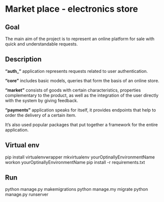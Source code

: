 # Market place - electronics store

## Goal
The main aim of the project is to represent an online platform for sale with quick and understandable requests.

## Description
**“auth_”** application represents requests related to user authentication.

 **“core”** includes basic models, queries that form the basis of an online store. 

**“market”** consists of goods with certain characteristics, properties complementary to the product, as well as the integration of the user directly with the system by giving feedback.

**“payments”** application speaks for itself, it provides endpoints that help to order the delivery of a certain item.

It’s also used popular packages that put together a framework for the entire application.

## Virtual env

pip install virtualenvwrapper
mkvirtualenv yourOptinallyEnvironmentName
workon yourOptinallyEnvironmentName
pip install -r requirements.txt


## Run

python manage.py makemigrations
python manage.my migrate
python manage.py runserver
